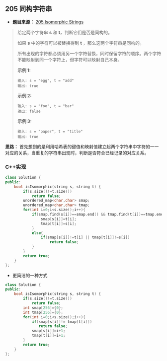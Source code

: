 ## 205 同构字符串

* **题目来源：** [205 Isomorphic Strings](https://leetcode-cn.com/problems/isomorphic-strings/)

> 给定两个字符串 **s** 和 **t**，判断它们是否是同构的。
>
> 如果 **s** 中的字符可以被替换得到 **t** ，那么这两个字符串是同构的。
>
> 所有出现的字符都必须用另一个字符替换，同时保留字符的顺序。两个字符不能映射到同一个字符上，但字符可以映射自己本身。
>
> **示例 1:**
>
> ```
> 输入: s = "egg", t = "add"
> 输出: true
> ```
>
> **示例 2:**
>
> ```
> 输入: s = "foo", t = "bar"
> 输出: false
> ```
>
> **示例 3:**
>
> ```
> 输入: s = "paper", t = "title"
> 输出: true
> ```

**思路：** 首先想到的是利用哈希表的键值和映射值建立起两个字符串中字符的一一对应的关系，当重复的字符串出现时，判断是否符合已经记录的对应关系。

### C++实现

```C++
class Solution {
public:
    bool isIsomorphic(string s, string t) {
        if(s.size()!=t.size())
            return false;
        unordered_map<char,char> smap;
        unordered_map<char,char> tmap;
        for(int i=0;i<s.size();i++){
            if(smap.find(s[i])==smap.end() && tmap.find(t[i])==tmap.end()){
                smap[s[i]]=t[i];
                tmap[t[i]]=s[i];
            }
            else{
                if(smap[s[i]]!=t[i] || tmap[t[i]]!=s[i])
                    return false;
            }
        }
        return true;
    }
};
```

* 更简洁的一种方式

```C++
class Solution {
public:
    bool isIsomorphic(string s, string t) {
        if(s.size()!=t.size())
            return false;
        int smap[256]={0};
        int tmap[256]={0};
        for(int i=0;i<s.size();i++){
            if(smap[s[i]]!= tmap[t[i]])
               return false;
            smap[s[i]]=i+1;
            tmap[t[i]]=i+1;
        }
        return true;
    }
};
```

